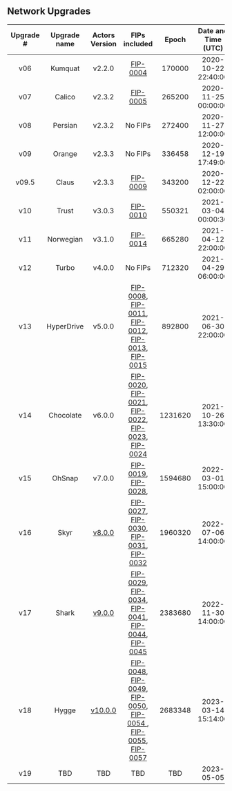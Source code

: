 ## Network Upgrades 

| Upgrade # | Upgrade name |                                  Actors Version                                  |                                                                                                                                                                                                         FIPs included                                                                                                                                                                                                         |  Epoch  | Date and Time (UTC) |
|:---------:|:------------:|:--------------------------------------------------------------------------------:|:-----------------------------------------------------------------------------------------------------------------------------------------------------------------------------------------------------------------------------------------------------------------------------------------------------------------------------------------------------------------------------------------------------------------------------:|:-------:|:-------:|
|    v06    |   Kumquat    |                                      v2.2.0                                      |                                                                                                                                                                       [FIP-0004](https://github.com/filecoin-project/FIPs/blob/master/FIPS/fip-0004.md)                                                                                                                                                                       |  170000 | 2020-10-22 22:40:00| 
|    v07    |    Calico    |                                      v2.3.2                                      |                                                                                                                                                                       [FIP-0005](https://github.com/filecoin-project/FIPs/blob/master/FIPS/fip-0005.md)                                                                                                                                                                       |  265200 | 2020-11-25 00:00:00|
|    v08    |   Persian    |                                      v2.3.2                                      |                                                                                                                                                                                                            No FIPs                                                                                                                                                                                                            |  272400 | 2020-11-27 12:00:00|
|    v09    |    Orange    |                                      v2.3.3                                      |                                                                                                                                                                                                            No FIPs                                                                                                                                                                                                            |  336458 | 2020-12-19 17:49:00|
|   v09.5   |    Claus     |                                      v2.3.3                                      |                                                                                                                                                                       [FIP-0009](https://github.com/filecoin-project/FIPs/blob/master/FIPS/fip-0009.md)                                                                                                                                                                       |  343200 | 2020-12-22 02:00:00 | 
|    v10    |    Trust     |                                      v3.0.3                                      |                                                                                                                                                                       [FIP-0010](https://github.com/filecoin-project/FIPs/blob/master/FIPS/fip-0010.md)                                                                                                                                                                       |  550321 | 2021-03-04 00:00:30|
|    v11    |  Norwegian   |                                      v3.1.0                                      |                                                                                                                                                                       [FIP-0014](https://github.com/filecoin-project/FIPs/blob/master/FIPS/fip-0014.md)                                                                                                                                                                       |  665280 | 2021-04-12 22:00:00 |
|    v12    |    Turbo     |                                      v4.0.0                                      |                                                                                                                                                                                                            No FIPs                                                                                                                                                                                                            |  712320 | 2021-04-29 06:00:00|
|    v13    |  HyperDrive  |                                      v5.0.0                                      | [FIP-0008](https://github.com/filecoin-project/FIPs/blob/master/FIPS/fip-0008.md), [FIP-0011](https://github.com/filecoin-project/FIPs/blob/master/FIPS/fip-0011.md), [FIP-0012](https://github.com/filecoin-project/FIPs/blob/master/FIPS/fip-0012.md), [FIP-0013](https://github.com/filecoin-project/FIPs/blob/master/FIPS/fip-0013.md), [FIP-0015](https://github.com/filecoin-project/FIPs/blob/master/FIPS/fip-0015.md) |  892800 | 2021-06-30 22:00:00| 
|    v14    |  Chocolate   |                                      v6.0.0                                      | [FIP-0020](https://github.com/filecoin-project/FIPs/blob/master/FIPS/fip-0020.md), [FIP-0021](https://github.com/filecoin-project/FIPs/blob/master/FIPS/fip-0021.md), [FIP-0022](https://github.com/filecoin-project/FIPs/blob/master/FIPS/fip-0022.md), [FIP-0023](https://github.com/filecoin-project/FIPs/blob/master/FIPS/fip-0023.md), [FIP-0024](https://github.com/filecoin-project/FIPs/blob/master/FIPS/fip-0024.md) | 1231620 | 2021-10-26 13:30:00|
|    v15    |    OhSnap    |                                      v7.0.0                                      |                                                                                                                             [FIP-0019](https://github.com/filecoin-project/FIPs/blob/master/FIPS/fip-0019.md), [FIP-0028](https://github.com/filecoin-project/FIPs/blob/master/FIPS/fip-0028.md),                                                                                                                             | 1594680 | 2022-03-01 15:00:00|
|    v16    |     Skyr     | [v8.0.0](https://github.com/filecoin-project/builtin-actors/releases/tag/v8.0.0) |                                           [FIP-0027](https://github.com/filecoin-project/FIPs/blob/master/FIPS/fip-0027.md), [FIP-0030](https://github.com/filecoin-project/FIPs/blob/master/FIPS/fip-0030.md), [FIP-0031](https://github.com/filecoin-project/FIPs/blob/master/FIPS/fip-0031.md), [FIP-0032](https://github.com/filecoin-project/FIPs/blob/master/FIPS/fip-0032.md)                                          | 1960320 | 2022-07-06 14:00:00|
|    v17    |     Shark     | [v9.0.0](https://github.com/filecoin-project/builtin-actors/tree/release/v9) |                                           [FIP-0029](https://github.com/filecoin-project/FIPs/blob/master/FIPS/fip-0029.md), [FIP-0034](https://github.com/filecoin-project/FIPs/blob/master/FIPS/fip-0034.md), [FIP-0041](https://github.com/filecoin-project/FIPs/blob/master/FIPS/fip-0041.md), [FIP-0044](https://github.com/filecoin-project/FIPs/blob/master/FIPS/fip-0044.md), [FIP-0045](https://github.com/filecoin-project/FIPs/blob/master/FIPS/fip-0045.md)                                         | 2383680 | 2022-11-30 14:00:00|
|    v18    |     Hygge     | [v10.0.0](https://github.com/filecoin-project/builtin-actors/tree/release/v10) | [FIP-0048](https://github.com/filecoin-project/FIPs/blob/master/FIPS/fip-0048.md), [FIP-0049](https://github.com/filecoin-project/FIPs/blob/master/FIPS/fip-0049.md), [FIP-0050](https://github.com/filecoin-project/FIPs/blob/master/FIPS/fip-0050.md), [FIP-0054 ](https://github.com/filecoin-project/FIPs/blob/master/FIPS/fip-0054.md), [FIP-0055](https://github.com/filecoin-project/FIPs/blob/master/FIPS/fip-0055.md),  [FIP-0057](https://github.com/filecoin-project/FIPs/blob/master/FIPS/fip-0057.md)   | 2683348 | 2023-03-14 15:14:00|
|    v19    |     TBD     | TBD | TBD   | TBD | 2023-05-05|
